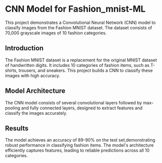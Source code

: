 # CNN Model for Fashion_mnist-ML
This project demonstrates a Convolutional Neural Network (CNN) model to classify images from the Fashion MNIST dataset. The dataset consists of 70,000 grayscale images of 10 fashion categories.
## Introduction
The Fashion MNIST dataset is a replacement for the original MNIST dataset of handwritten digits. It includes 10 categories of fashion items, such as T-shirts, trousers, and sneakers. This project builds a CNN to classify these images with high accuracy.
## Model Architecture
The CNN model consists of several convolutional layers followed by max-pooling and fully connected layers, designed to extract features and classify the images accurately.
## Results
The model achieves an accuracy of 89-90% on the test set,demonstrating robust performance in classifying fashion items. The model's architecture efficiently captures features, leading to reliable predictions across all 10 categories.







